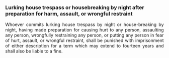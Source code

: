 ### Lurking house trespass or housebreaking by night after preparation for harm, assault, or wrongful restraint
<div style="text-align: justify">

Whoever commits lurking house trespass by night or house-breaking by night, having made preparation for causing hurt to any person, assaulting any person, wrongfully restraining any person, or putting any person in fear of hurt, assault, or wrongful restraint, shall be punished with imprisonment of either description for a term which may extend to fourteen years and shall also be liable to a fine.

</div>
